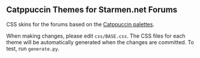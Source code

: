 ## Catppuccin Themes for Starmen.net Forums

CSS skins for the forums based on the [Catppuccin palettes](https://catppuccin.com).

When making changes, please edit `css/BASE.css`. The CSS files for each theme will be automatically generated when the changes are committed. To test, run `generate.py`. 
